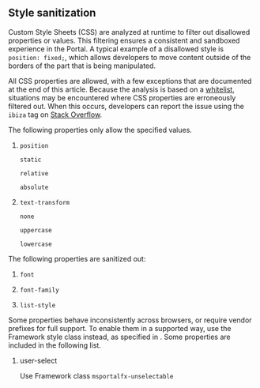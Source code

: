 <!--TODO:  This document has been deprecated.  It has been replaced by portalfx-style-guide-overview.md -->

## Style sanitization

Custom Style Sheets (CSS) are analyzed at runtime to filter out disallowed properties or values.
This filtering  ensures a consistent and sandboxed experience in the Portal. A typical example of a disallowed style is `position: fixed;`, which allows developers to move content outside of the borders of the part that is being manipulated.

All CSS properties are allowed, with a few exceptions that are documented at the end of this article. Because the analysis is based on a [whitelist](portalfx-extensions-glossary-style-guide.md), situations may be encountered where CSS properties are erroneously filtered out. When this occurs, developers can report the issue using the `ibiza` tag on [Stack Overflow](https://stackoverflow.microsoft.com/questions/tagged/ibiza).              

The following properties only allow the specified values.

1. `position`

   `static`

   `relative`

   `absolute`

1. `text-transform`

   `none`
     
   `uppercase`
      
   `lowercase`

The following properties are sanitized out:

1. `font`

1. `font-family`

1. `list-style`

Some properties behave inconsistently across browsers, or require vendor prefixes for full support. To enable them in a supported way, use the Framework style class instead, as specified in [](). Some properties are included in the following list.

1. user-select
   
   Use Framework class `msportalfx-unselectable`
